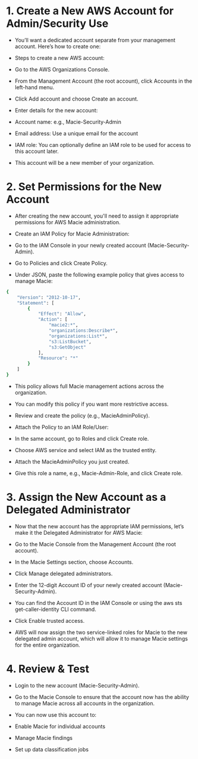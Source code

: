 # 1. Create a New AWS Account for Admin/Security Use
- You’ll want a dedicated account separate from your management account. Here’s how to create one:

- Steps to create a new AWS account:
- Go to the AWS Organizations Console.

- From the Management Account (the root account), click Accounts in the left-hand menu.

- Click Add account and choose Create an account.

- Enter details for the new account:

- Account name: e.g., Macie-Security-Admin

- Email address: Use a unique email for the account

- IAM role: You can optionally define an IAM role to be used for access to this account later.

- This account will be a new member of your organization.

# 2. Set Permissions for the New Account
- After creating the new account, you'll need to assign it appropriate permissions for AWS Macie administration.

- Create an IAM Policy for Macie Administration:
- Go to the IAM Console in your newly created account (Macie-Security-Admin).

- Go to Policies and click Create Policy.

- Under JSON, paste the following example policy that gives access to manage Macie:

```bash
{
    "Version": "2012-10-17",
    "Statement": [
        {
            "Effect": "Allow",
            "Action": [
                "macie2:*",
                "organizations:Describe*",
                "organizations:List*",
                "s3:ListBucket",
                "s3:GetObject"
            ],
            "Resource": "*"
        }
    ]
}
```

- This policy allows full Macie management actions across the organization.

- You can modify this policy if you want more restrictive access.

- Review and create the policy (e.g., MacieAdminPolicy).

- Attach the Policy to an IAM Role/User:
- In the same account, go to Roles and click Create role.

- Choose AWS service and select IAM as the trusted entity.

- Attach the MacieAdminPolicy you just created.

- Give this role a name, e.g., Macie-Admin-Role, and click Create role.

# 3. Assign the New Account as a Delegated Administrator
- Now that the new account has the appropriate IAM permissions, let’s make it the Delegated Administrator for AWS Macie:

- Go to the Macie Console from the Management Account (the root account).

- In the Macie Settings section, choose Accounts.

- Click Manage delegated administrators.

- Enter the 12-digit Account ID of your newly created account (Macie-Security-Admin).

- You can find the Account ID in the IAM Console or using the aws sts get-caller-identity CLI command.

- Click Enable trusted access.

- AWS will now assign the two service-linked roles for Macie to the new delegated admin account, which will allow it to manage Macie settings for the entire organization.

# 4. Review & Test
- Login to the new account (Macie-Security-Admin).

- Go to the Macie Console to ensure that the account now has the ability to manage Macie across all accounts in the organization.

- You can now use this account to:

- Enable Macie for individual accounts

- Manage Macie findings

- Set up data classification jobs

